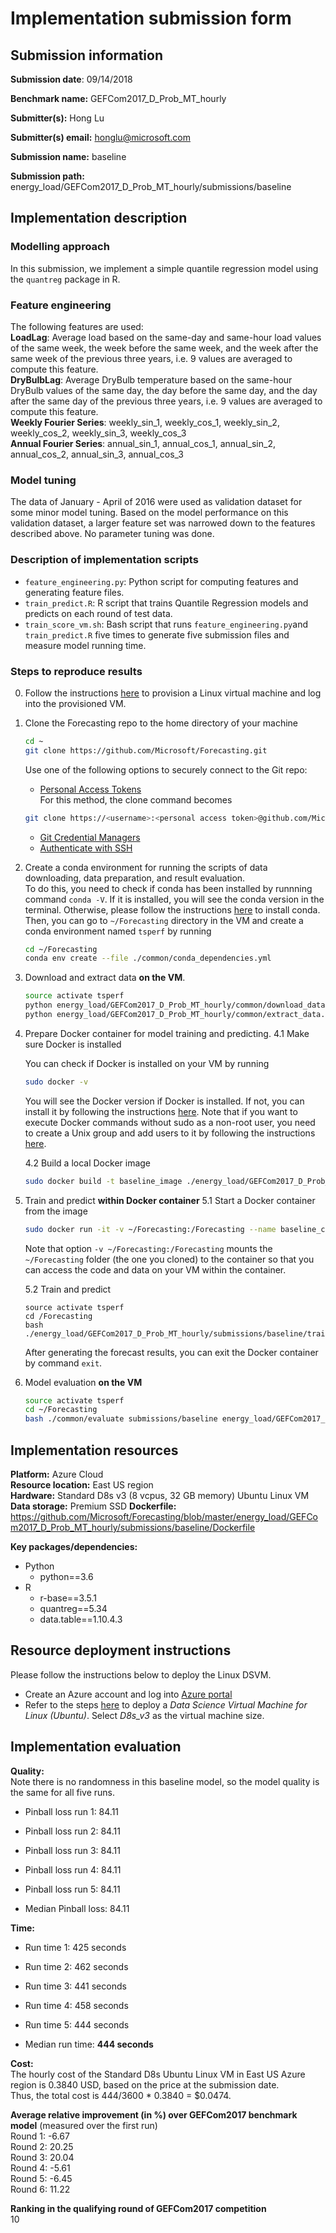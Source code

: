 # Implementation submission form

## Submission information

**Submission date**: 09/14/2018

**Benchmark name:** GEFCom2017_D_Prob_MT_hourly

**Submitter(s):** Hong Lu

**Submitter(s) email:** honglu@microsoft.com

**Submission name:** baseline

**Submission path:** energy_load/GEFCom2017_D_Prob_MT_hourly/submissions/baseline


## Implementation description

### Modelling approach

In this submission, we implement a simple quantile regression model using the `quantreg` package in R.

### Feature engineering

The following features are used:  
**LoadLag**: Average load based on the same-day and same-hour load values of the same week, the week before the same week, and the week after the same week of the previous three years, i.e. 9 values are averaged to compute this feature.  
**DryBulbLag**:  Average DryBulb temperature based on the same-hour DryBulb values of the same day, the day before the same day, and the day after the same day of the previous three years, i.e. 9 values are averaged to compute this feature.  
**Weekly Fourier Series**: weekly_sin_1, weekly_cos_1,  weekly_sin_2, weekly_cos_2, weekly_sin_3, weekly_cos_3  
**Annual Fourier Series**: annual_sin_1, annual_cos_1, annual_sin_2, annual_cos_2, annual_sin_3, annual_cos_3  

### Model tuning

The data of January - April of 2016 were used as validation dataset for some minor model tuning. Based on the model performance on this validation dataset, a larger feature set was narrowed down to the features described above.
No parameter tuning was done.

### Description of implementation scripts

* `feature_engineering.py`: Python script for computing features and generating feature files.
* `train_predict.R`: R script that trains Quantile Regression models and predicts on each round of test data.
* `train_score_vm.sh`: Bash script that runs `feature_engineering.py`and `train_predict.R` five times to generate five submission files and measure model running time.

### Steps to reproduce results

0. Follow the instructions [here](#resource-deployment-instructions) to provision a Linux virtual machine and log into the provisioned
VM.

1. Clone the Forecasting repo to the home directory of your machine

   ```bash
   cd ~
   git clone https://github.com/Microsoft/Forecasting.git
   ```
   Use one of the following options to securely connect to the Git repo:
   * [Personal Access Tokens](https://help.github.com/articles/creating-a-personal-access-token-for-the-command-line/)  
   For this method, the clone command becomes
   ```bash
   git clone https://<username>:<personal access token>@github.com/Microsoft/Forecasting.git
   ```
   * [Git Credential Managers](https://github.com/Microsoft/Git-Credential-Manager-for-Windows)
   * [Authenticate with SSH](https://help.github.com/articles/connecting-to-github-with-ssh/)


2. Create a conda environment for running the scripts of data downloading, data preparation, and result evaluation.   
To do this, you need to check if conda has been installed by runnning command `conda -V`. If it is installed, you will see the conda version in the terminal. Otherwise, please follow the instructions [here](https://conda.io/docs/user-guide/install/linux.html) to install conda.  
Then, you can go to `~/Forecasting` directory in the VM and create a conda environment named `tsperf` by running

   ```bash
   cd ~/Forecasting
   conda env create --file ./common/conda_dependencies.yml
   ```

3. Download and extract data **on the VM**.

    ```bash
    source activate tsperf
    python energy_load/GEFCom2017_D_Prob_MT_hourly/common/download_data.py
    python energy_load/GEFCom2017_D_Prob_MT_hourly/common/extract_data.py
    ```

4. Prepare Docker container for model training and predicting.
   4.1 Make sure Docker is installed
    
   You can check if Docker is installed on your VM by running

   ```bash
   sudo docker -v
   ```
   You will see the Docker version if Docker is installed. If not, you can install it by following the instructions [here](https://docs.docker.com/install/linux/docker-ce/ubuntu/). Note that if you want to execute Docker commands without sudo as a non-root user, you need to create a Unix group and add users to it by following the instructions [here](https://docs.docker.com/install/linux/linux-postinstall/#manage-docker-as-a-non-root-user).  

   4.2 Build a local Docker image

   ```bash
   sudo docker build -t baseline_image ./energy_load/GEFCom2017_D_Prob_MT_hourly/submissions/baseline
   ```

5. Train and predict **within Docker container**
  5.1 Start a Docker container from the image  

   ```bash
   sudo docker run -it -v ~/Forecasting:/Forecasting --name baseline_container baseline_image
   ```

   Note that option `-v ~/Forecasting:/Forecasting` mounts the `~/Forecasting` folder (the one you cloned) to the container so that you can access the code and data on your VM within the container.

   5.2 Train and predict  

   ```
   source activate tsperf
   cd /Forecasting
   bash ./energy_load/GEFCom2017_D_Prob_MT_hourly/submissions/baseline/train_score_vm.sh
   ```
   After generating the forecast results, you can exit the Docker container by command `exit`.
6. Model evaluation **on the VM**

   ```bash
   source activate tsperf
   cd ~/Forecasting
   bash ./common/evaluate submissions/baseline energy_load/GEFCom2017_D_Prob_MT_hourly
   ```

## Implementation resources

**Platform:** Azure Cloud   
**Resource location:** East US region   
**Hardware:** Standard D8s v3 (8 vcpus, 32 GB memory) Ubuntu Linux VM
**Data storage:** Premium SSD 
**Dockerfile:** https://github.com/Microsoft/Forecasting/blob/master/energy_load/GEFCom2017_D_Prob_MT_hourly/submissions/baseline/Dockerfile  

**Key packages/dependencies:**
  * Python
    - python==3.6    
  * R
    - r-base==3.5.1  
    - quantreg==5.34
    - data.table==1.10.4.3

## Resource deployment instructions
Please follow the instructions below to deploy the Linux DSVM.
  - Create an Azure account and log into [Azure portal](portal.azure.com/)
  - Refer to the steps [here](https://docs.microsoft.com/en-us/azure/machine-learning/data-science-virtual-machine/dsvm-ubuntu-intro) to deploy a *Data Science Virtual Machine for Linux (Ubuntu)*. Select *D8s_v3* as the virtual machine size.  

## Implementation evaluation
**Quality:**  
Note there is no randomness in this baseline model, so the model quality is the same for all five runs.

* Pinball loss run 1: 84.11

* Pinball loss run 2: 84.11

* Pinball loss run 3: 84.11

* Pinball loss run 4: 84.11

* Pinball loss run 5: 84.11

* Median Pinball loss: 84.11

**Time:**

* Run time 1: 425 seconds

* Run time 2: 462 seconds

* Run time 3: 441 seconds

* Run time 4: 458 seconds

* Run time 5: 444 seconds

* Median run time:  **444 seconds**

**Cost:**  
The hourly cost of the Standard D8s Ubuntu Linux VM in East US Azure region is 0.3840 USD, based on the price at the submission date.   
Thus, the total cost is 444/3600 * 0.3840 = $0.0474.

**Average relative improvement (in %) over GEFCom2017 benchmark model**  (measured over the first run)  
Round 1: -6.67  
Round 2: 20.25  
Round 3: 20.04  
Round 4: -5.61  
Round 5: -6.45  
Round 6: 11.22  

**Ranking in the qualifying round of GEFCom2017 competition**  
10

